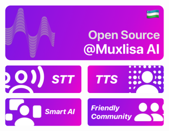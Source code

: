 ![Muxlisa Open Source da](https://github.com/muxlisa-ai/.github/blob/main/ASSETS/Banner.png) 

<p align="center">
  <a href="#"><img src="https://github.com/muxlisa-ai/.github/blob/main/ASSETS/STT.png" width=48% alt="STT"></a>
  &nbsp;&nbsp;&nbsp;
  <a href="#"><img src="https://github.com/muxlisa-ai/.github/blob/main/ASSETS/TTS.png" width=48% alt="TTS"></a>
</p>

<p align="center">
  <a href="#"><img src="https://github.com/muxlisa-ai/.github/blob/main/ASSETS/AI.png" width=48% alt="Smart Assistant"></a>
  &nbsp;&nbsp;&nbsp;
  <a href="#"><img src="https://github.com/muxlisa-ai/.github/blob/main/ASSETS/Community.png" width=48% alt="Friendly Community"></a>
</p>